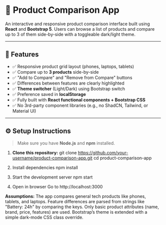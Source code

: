 # 📱 Product Comparison App

An interactive and responsive product comparison interface built using **React** and **Bootstrap 5**. Users can browse a list of products and compare up to 3 of them side-by-side with a toggleable dark/light theme.

---

## 🚀 Features

- ✅ Responsive product grid layout (phones, laptops, tablets)
- ✅ Compare up to **3 products** side-by-side
- ✅ "Add to Compare" and "Remove from Compare" buttons
- ✅ Differences between features are clearly highlighted
- ✅ **Theme switcher** (Light/Dark) using Bootstrap switch
- ✅ Preference saved in **localStorage**
- ✅ Fully built with **React functional components + Bootstrap CSS**
- ✅ No 3rd-party component libraries (e.g., no ShadCN, Tailwind, or Material UI)

---

## ⚙️ Setup Instructions

> Make sure you have **Node.js** and **npm** installed.

1. **Clone this repository:**
git clone https://github.com/your-username/product-comparison-app.git
cd product-comparison-app

2. Install dependencies
npm install

3. Start the development server
npm start

4. Open in browser
Go to http://localhost:3000

**Assumptions:**
The app compares general tech products like phones, tablets, and laptops.
Feature differences are parsed from strings like "Battery: 24h" by comparing the keys.
Only basic product attributes (name, brand, price, features) are used.
Bootstrap’s theme is extended with a simple dark-mode CSS class override.
